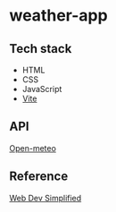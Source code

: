 # weather-app

## Tech stack
* HTML
* CSS
* JavaScript
* [Vite](https://vitejs.dev/)

## API
[Open-meteo](https://open-meteo.com/en)

## Reference
[Web Dev Simplified](https://youtu.be/w0VEOghdMpQ)
